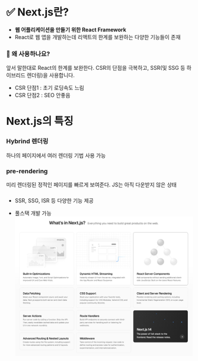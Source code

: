# ✅ Next.js란?

- <b>웹 어플리케이션을 만들기 위한 React Framework</b>
- React로 웹 앱을 개발하는데 리액트의 한계를 보완하는 다양한 기능들이 존재

### 🤔 왜 사용하나요?

앞서 말한대로 React의 한계를 보완한다.
CSR의 단점을 극복하고, SSR(및 SSG 등 하이브리드 렌더링)을 사용합니다.

- CSR 단점1 : 초기 로딩속도 느림
- CSR 단점2 : SEO 안좋음

# Next.js의 특징

### Hybrind 렌더링

하나의 페이지에서 여러 렌더링 기법 사용 가능

### pre-rendering

미리 렌더링된 정적인 페이지를 빠르게 보여준다. JS는 아직 다운받지 않은 상태

###

- SSR, SSG, ISR 등 다양한 기능 제공

- 풀스택 개발 가능
  ![alt text](image.png)
